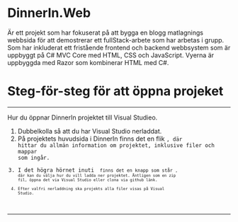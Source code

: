 # DinnerIn.Web 
Är ett projekt som har fokuserat på att bygga en blogg matlagnings webbsida för att demostrerar ett fullStack-arbete som 
har arbetas i grupp. Som har inkluderat ett fristående frontend och backend webbsystem som är uppbyggt på C# MVC Core med 
HTML, CSS och JavaScript. Vyerna är uppbyggda med Razor som kombinerar HTML med C#.
# Steg-för-steg för att öppna projeket 
*******
Hur du öppnar DinnerIn projektet till Visual Studieo.  
 1. Dubbelkolla så att du har Visual Studio nerladdat.
 2. På projektets huvudsida i DinnerIn finns det en flik <code>, där hittar du allmän information om projektet, inklusive filer och mappar som ingår.
 3. I det högra hörnet inuti <code> finns det en knapp som står <code>, där kan du välja hur du vill ladda ner projektet. Äntligen
 som en zip fil, öppna det via Visual Studio eller clona via github länk.
 4. Efter valfri nerladdning ska projekts alla filer visas på Visual Studio.
 *******
